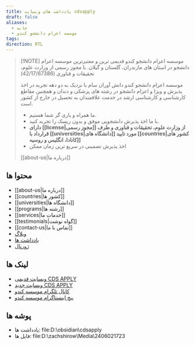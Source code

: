 ```yaml
---
title: یادداشت های وبسایت cdsapply
draft: false
aliases:
  - خانه
  - موسسه اعزام دانشجو کندو
tags: 
direction: RTL
---
```


> [!NOTE] موسسه اعزام دانشجو کندو 
> قدیمی ترین و معتبرترین موسسه اعزام دانشجو در استان های مازندران، گلستان و گیلان. با مجوز رسمی از وزارت علوم، تحقیقات و فناوری (42/17/67386)
> 
> موسسه اعزام دانشجو کندو دانش آوران سام با نزدیک به دو دهه تجربه در اخذ پذیرش و ویزا و اعزام دانشجو در رشته های پزشکی و دندان و همچنین مقاطع کارشناسی و کارشناسی ارشد در خدمت علاقمندان به تحصیل در خارج از کشور است.
> 
> - ما همراه و یاری گر شما هستیم. 
> - با ما اخذ پذیرش دانشجویی موفق و بدون ریسک را تجربه کنید. 
> - **دارای [[license|مجوز رسمی]] از وزارت علوم، تحقیقات و فناوری و طرف قرارداد با [[universities|دانشگاه های]] مورد تایید [[countries|کشور های کانادا، انگلیس و روسیه]]** 
> - اخذ پذیرش تضمینی در سریع ترین زمان ممکن
> 
> [[about-us|درباره ما]]


## محتوا ها

- [[about-us|درباره ما]]
- [[countries|کشور ها]]
- [[universities|دانشگاه ها]]
- [[programs|رشته ها]]
- [[services|خدمات ما]]
- [[testimonials|گواه نوشت]]
- [[contact-us|تماس با ما]]
- [وبلاگ](posts)
- [یادداشت ها](notes)
- [ژورنال](journal)


## لینک ها

- [وبسایت قدیمی CDS APPLY](http://cds.org.ir/)
- [وبسایت جدید CDS APPLY](https://cdsapply.ir/)
- [کانال تلگرام موسسه کندو](https://t.me/cdsapply)
- [پیج اینستاگرام موسسه کندو](https://instagram.com/cdsapply)

## پوشه ها

- یادداشت ها: file:D:\obsidian\cdsapply
- فایل ها: file:D:\zachshirow\Media\2406021723
